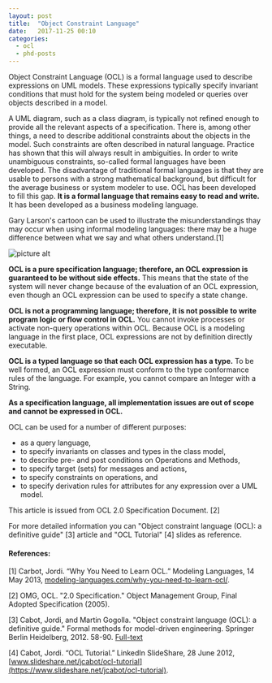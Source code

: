 ```yaml
---
layout: post
title:  "Object Constraint Language"
date:   2017-11-25 00:10
categories: 
  - ocl
  - phd-posts
---
```

Object Constraint Language (OCL) is a formal language used to describe expressions on UML models. 
These expressions typically specify invariant conditions that must hold for the system being modeled or queries
over objects described in a model. 

A UML diagram, such as a class diagram, is typically not refined enough to provide all the relevant aspects of a
specification. There is, among other things, a need to describe additional constraints about the objects in the model. Such
constraints are often described in natural language. Practice has shown that this will always result in ambiguities. In order
to write unambiguous constraints, so-called formal languages have been developed. The disadvantage of traditional
formal languages is that they are usable to persons with a strong mathematical background, but difficult for the average
business or system modeler to use. OCL has been developed to fill this gap. **It is a formal language that remains easy to read 
and write.** It has been developed as a business modeling language.

Gary Larson's cartoon can be used to illustrate the misunderstandings thay may occur when using informal modeling languages: 
there may be a huge difference between what we say and what others understand.[1]

![picture alt](https://modeling-languages.com/wp-content/uploads/pitfalls_informal_languages.jpg)

**OCL is a pure specification language; therefore, an OCL expression is guaranteed to be without side effects.** This means that the state
of the system will never change because of the evaluation of an OCL expression, even though an OCL expression can be
used to specify a state change.

**OCL is not a programming language; therefore, it is not possible to write program logic or flow control in OCL.** You
cannot invoke processes or activate non-query operations within OCL. Because OCL is a modeling language in the first
place, OCL expressions are not by definition directly executable.

**OCL is a typed language so that each OCL expression has a type.** To be well formed, an OCL expression must conform
to the type conformance rules of the language. For example, you cannot compare an Integer with a String.

**As a specification language, all implementation issues are out of scope and cannot be expressed in OCL.**

OCL can be used for a number of different purposes:
* as a query language,
* to specify invariants on classes and types in the class model,
* to describe pre- and post conditions on Operations and Methods,
* to specify target (sets) for messages and actions,
* to specify constraints on operations, and
* to specify derivation rules for attributes for any expression over a UML model.

This article is issued from OCL 2.0 Specification Document. [2]

For more detailed information you can "Object constraint language (OCL): a definitive guide" [3] article and "OCL Tutorial" [4] slides as reference.

#### References: ####

[1] Carbot, Jordi. “Why You Need to Learn OCL.” Modeling Languages, 14 May 2013, [modeling-languages.com/why-you-need-to-learn-ocl/](https://modeling-languages.com/why-you-need-to-learn-ocl/).

[2] OMG, OCL. "2.0 Specification." Object Management Group, Final Adopted Specification (2005).

[3] Cabot, Jordi, and Martin Gogolla. "Object constraint language (OCL): a definitive guide." Formal methods for model-driven engineering. Springer Berlin Heidelberg, 2012. 58-90.
[Full-text](https://modeling-languages.com/wp-content/uploads/2012/03/OCLChapter.pdf)

[4] Cabot, Jordi. “OCL Tutorial.” LinkedIn SlideShare, 28 June 2012, [www.slideshare.net/jcabot/ocl-tutorial](https://www.slideshare.net/jcabot/ocl-tutorial).
